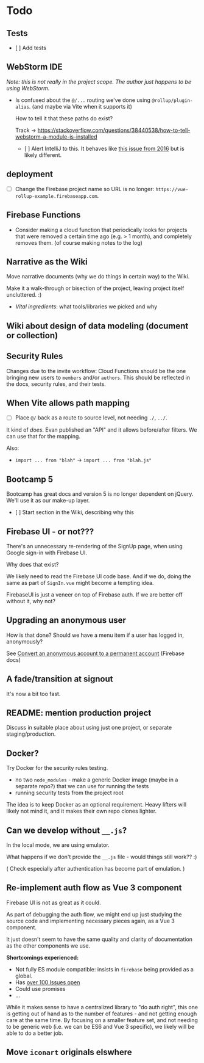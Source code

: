 # Todo

## Tests

- [ ] Add tests

<!--
  - Coming to the site with a URL path, going through sign-in, one should land in the original intended path.
-->

## WebStorm IDE

*Note: this is not really in the project scope. The author just happens to be using WebStorm.*

- Is confused about the `@/...` routing we've done using `@rollup/plugin-alias`.  (and maybe via Vite when it supports it)

   How to tell it that these paths do exist?

   Track -> https://stackoverflow.com/questions/38440538/how-to-tell-webstorm-a-module-is-installed

   - [ ] Alert IntelliJ to this. It behaves like [this issue from 2016](https://intellij-support.jetbrains.com/hc/en-us/community/posts/207304095-Using-ES6-import-and-node-modules-are-marked-as-Module-is-not-installed-) but is likely different.


## deployment

- [ ] Change the Firebase project name so URL is no longer: `https://vue-rollup-example.firebaseapp.com`.


## Firebase Functions

- Consider making a cloud function that periodically looks for projects that were removed a certain time ago (e.g. > 1 month), and completely removes them. (of course making notes to the log)

## Narrative as the Wiki

Move narrative documents (why we do things in certain way) to the Wiki. 

Make it a walk-through or bisection of the project, leaving project itself uncluttered. :)

- *Vital ingredients*: what tools/libraries we picked and why


## Wiki about design of data modeling (document or collection)

<!-- tbd. move this analysis somewhere else, maybe Wiki? Make it GOOD!

Add:
- fields needed in Security Rules are best to be in the same document (each document read costs for access)
- how often does the data (need to) change?  Change to an auxiliary field (e.g. 'lastSeen') triggers updates to anyone following the document.
- do the fields contribute to another (parent) document's Security Rules? If not, they may be okay as a subcollection. (this was already mentioned, in other words)
...

<<
With Cloud Firestore, design of data schemas is steered by these considerations:

To go in-document:

- **Billing:** access is charged per document. Avoid sub-collections unless they are really required.


To go sub-collection:

- **Access:** you cannot restrict reading of individual fields &mdash; documents are either fully available or not at all. You can restrict write access to individual fields.
- **Security rules:** you cannot use in-document arrays as part of security rule logic ("allow if `uid` is found within the `authors`"). You can express this with sub-collections.
- **Document size:** Documents must fit 1MB - 89 bytes. If you think they might grow larger, split something to sub-collections.

>Do you know more guidance for steering database schema design in Firestore? Please share the info at [Gitter](https://gitter.im/akauppi/GroundLevel-firebase-web) or as a PR. 📝🙂
<<
-->

## Security Rules

Changes due to the invite workflow: Cloud Functions should be the one bringing new users to `members` and/or `authors`. This should be reflected in the docs, security rules, and their tests.


## When Vite allows path mapping

- [ ] Place `@/` back as a route to source level, not needing `./`, `../`.

It kind of *does*. Evan published an "API" and it allows before/after filters.  We can use that for the mapping.

Also:

- `import ... from "blah"` -> `import ... from "blah.js"`


## Bootcamp 5

Bootcamp has great docs and version 5 is no longer dependent on jQuery. We'll use it as our make-up layer.

- [ ] Start section in the Wiki, describing why this


## Firebase UI - or not???

There's an unnecessary re-rendering of the SignUp page, when using Google sign-in with Firebase UI.

Why does that exist?

We likely need to read the Firebase UI code base. And if we do, doing the same as part of `SignIn.vue` might become a tempting idea.

FirebaseUI is just a veneer on top of Firebase auth. If we are better off without it, why not?


## Upgrading an anonymous user

How is that done?  Should we have a menu item if a user has logged in, anonymously?

See [Convert an anonymous account to a permanent account](https://firebase.google.com/docs/auth/web/anonymous-auth#convert-an-anonymous-account-to-a-permanent-account) (Firebase docs)


## A fade/transition at signout

It's now a bit too fast. 


## README: mention production project

Discuss in suitable place about using just one project, or separate staging/production.

## Docker?

Try Docker for the security rules testing.

- no two `node_modules` - make a generic Docker image (maybe in a separate repo?) that we can use for running the tests
- running security tests from the project root

The idea is to keep Docker as an optional requirement. Heavy lifters will likely not mind it, and it makes their own repo clones lighter. 

## Can we develop without `__.js`?

In the local mode, we are using emulator. 

What happens if we don't provide the `__.js` file - would things still work?? :)

( Check especially after authentication has become part of emulation. )


## Re-implement auth flow as Vue 3 component

Firebase UI is not as great as it could.

As part of debugging the auth flow, we might end up just studying the source code and implementing necessary pieces again, as a Vue 3 component.

It just doesn't seem to have the same quality and clarity of documentation as the other components we use.

<!-- tbd. list here actual shortcomings we have -->

**Shortcomings experienced:**

- Not fully ES module compatible: insists in `firebase` being provided as a global.
- Has [over 100 Issues open](https://github.com/firebase/firebaseui-web/issues)
- Could use promises
- ...

While it makes sense to have a centralized library to "do auth right", this one is getting out of hand as to the number of features - and not getting enough care at the same time. By focusing on a smaller feature set, and not needing to be generic web (i.e. we can be ES6 and Vue 3 specific), we likely will be able to do a better job.


## Move `iconart` originals elswhere

